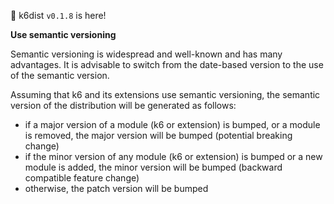 🎉 k6dist `v0.1.8` is here!

**Use semantic versioning**

Semantic versioning is widespread and well-known and has many advantages. It is advisable to switch from the date-based version to the use of the semantic version.

Assuming that k6 and its extensions use semantic versioning, the semantic version of the distribution will be generated as follows:

- if a major version of a module (k6 or extension) is bumped, or a module is removed, the major version will be bumped (potential breaking change)
- if the minor version of any module (k6 or extension) is bumped or a new module is added, the minor version will be bumped (backward compatible feature change)
- otherwise, the patch version will be bumped